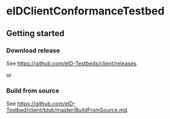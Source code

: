 # eIDClientConformanceTestbed

## Getting started

### Download release

See https://github.com/eID-Testbeds/client/releases.

or

### Build from source

See https://github.com/eID-Testbed/client/blob/master/BuildFromSource.md.
